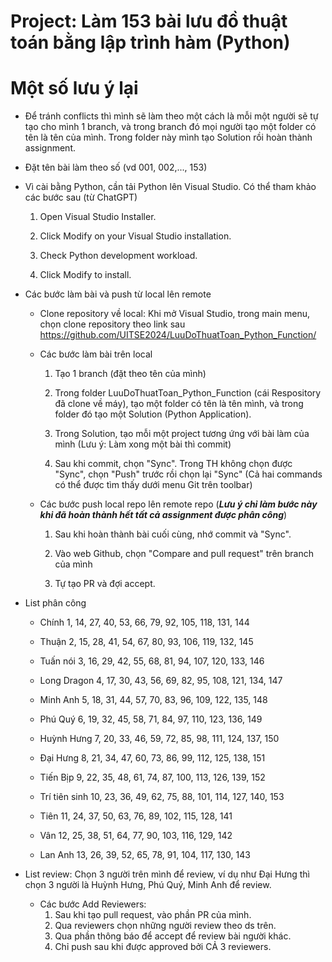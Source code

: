 # Project: Làm 153 bài lưu đồ thuật toán bằng lập trình hàm (Python)
# Một số lưu ý lại

- Để tránh conflicts thì mình sẽ làm theo một cách là mỗi một người sẽ tự tạo cho mình 1 branch, và trong branch đó mọi người tạo một folder có tên là tên của mình. Trong folder này mình tạo Solution rồi hoàn thành assignment.

- Đặt tên bài làm theo số (vd 001, 002,..., 153)

- Vì cài bằng Python, cần tải Python lên Visual Studio. Có thể tham khảo các bước sau (từ ChatGPT)
    1. Open Visual Studio Installer.

    2. Click Modify on your Visual Studio installation.

    3. Check Python development workload.

    4. Click Modify to install.
    
- Các bước làm bài và push từ local lên remote
    + Clone repository về local: Khi mở Visual Studio, trong main menu, chọn clone repository theo link sau https://github.com/UITSE2024/LuuDoThuatToan_Python_Function/
    
    + Các bước làm bài trên local
        1. Tạo 1 branch (đặt theo tên của mình)

        2. Trong folder LuuDoThuatToan_Python_Function (cái Respository đã clone về máy), tạo một folder có tên là tên mình, và trong folder đó tạo một Solution (Python Application).

        3. Trong Solution, tạo mỗi một project tương ứng với bài làm của mình (Lưu ý: Làm xong một bài thì commit)

        4. Sau khi commit, chọn "Sync". Trong TH không chọn được "Sync", chọn "Push" trước rồi chọn lại "Sync" (Cả hai commands có thể được tìm thấy dưới menu Git trên toolbar)
    
    + Các bước push local repo lên remote repo (***Lưu ý chỉ làm bước này khi đã hoàn thành hết tất cả assignment được phân công***)
        1. Sau khi hoàn thành bài cuối cùng, nhớ commit và "Sync".
        
        2. Vào web Github, chọn "Compare and pull request" trên branch của mình
     
        3. Tự tạo PR và đợi accept.

- List phân công
  + Chính 1, 14, 27, 40, 53, 66, 79, 92, 105, 118, 131, 144
  
  + Thuận 2, 15, 28, 41, 54, 67, 80, 93, 106, 119, 132, 145
  
  + Tuấn nói 3, 16, 29, 42, 55, 68, 81, 94, 107, 120, 133, 146
  
  + Long Dragon 4, 17, 30, 43, 56, 69, 82, 95, 108, 121, 134, 147
  
  + Minh Anh 5, 18, 31, 44, 57, 70, 83, 96, 109, 122, 135, 148
  
  + Phú Quý 6, 19, 32, 45, 58, 71, 84, 97, 110, 123, 136, 149
  
  + Huỳnh Hưng 7, 20, 33, 46, 59, 72, 85, 98, 111, 124, 137, 150
  
  + Đại Hưng 8, 21, 34, 47, 60, 73, 86, 99, 112, 125, 138, 151
  
  + Tiến Bịp 9, 22, 35, 48, 61, 74, 87, 100, 113, 126, 139, 152
  
  + Trí tiên sinh 10, 23, 36, 49, 62, 75, 88, 101, 114, 127, 140, 153
  
  + Tiên 11, 24, 37, 50, 63, 76, 89, 102, 115, 128, 141
  
  + Vân 12, 25, 38, 51, 64, 77, 90, 103, 116, 129, 142
  
  + Lan Anh 13, 26, 39, 52, 65, 78, 91, 104, 117, 130, 143
  
- List review: Chọn 3 người trên mình để review, ví dụ như Đại Hưng thì chọn 3 người là Huỳnh Hưng, Phú Quý, Minh Anh để review.
  + Các bước Add Reviewers:
    1. Sau khi tạo pull request, vào phần PR của mình.
    2. Qua reviewers chọn những người review theo ds trên.
    3. Qua phần thông báo để accept để review bài người khác.
    4. Chỉ push sau khi được approved bởi CẢ 3 reviewers.
